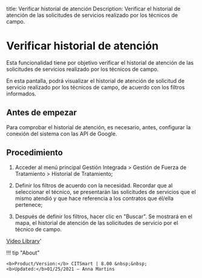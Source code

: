 title: Verificar historial de atención
Description: Verificar el historial de atención de las solicitudes de servicios realizado por los técnicos de campo.
# Verificar historial de atención

Esta funcionalidad tiene por objetivo verificar el historial de atención de las
solicitudes de servicios realizado por los técnicos de campo.

En esta pantalla, podrá visualizar el historial de atención de solicitud de
servicio realizado por los técnicos de campo, de acuerdo con los filtros
informados.

Antes de empezar
--------------------

Para comprobar el historial de atención, es necesario, antes, configurar la
conexión del sistema con las API de Google.

Procedimiento
-----------------

1.  Acceder al menú principal Gestión Integrada \> Gestión de Fuerza de
    Tratamiento \> Historial de Tratamiento;

2.  Definir los filtros de acuerdo con la necesidad. Recordar que al seleccionar
    el técnico, se presentarán las solicitudes de servicios que el mismo atendió
    y que hace referencia a los contratos que él/ella pertenece;

3.  Después de definir los filtros, hacer clic en "Buscar". Se mostrará en el
    mapa, el historial de atención de las solicitudes de servicio por el técnico
    de campo.


<i class='fa fa-youtube-play  fa-2x' style='color:#97ce17;vertical-align: middle;'> </i> [Video Library](https://www.youtube.com/playlist?list=PLB5qK2uzf2ROTLt6Tt7uegzqwpXHX5nA2)'

!!! tip "About"  

    <b>Product/Version:</b> CITSmart | 8.00 &nbsp;&nbsp;
    <b>Updated:</b>01/25/2021 – Anna Martins
